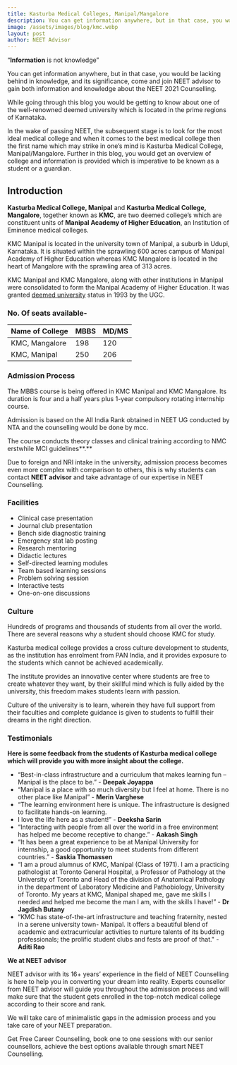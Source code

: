 ```yaml
---
title: Kasturba Medical Colleges, Manipal/Mangalore
description: You can get information anywhere, but in that case, you would be lacking behind in knowledge, and its significance, come and join NEET advisor to gain both information and knowledge about the NEET 2021 Counselling.
image: /assets/images/blog/kmc.webp
layout: post
author: NEET Advisor
---
```


“**Information** is not knowledge”

You can get information anywhere, but in that case, you would be lacking behind in knowledge, and its significance, come and join NEET advisor to gain both information and knowledge about the NEET 2021 Counselling.

While going through this blog you would be getting to know about one of the well-renowned deemed university which is located in the prime regions of Karnataka.

In the wake of passing NEET, the subsequent stage is to look for the most ideal medical college and when it comes to the best medical college then the first name which may strike in one’s mind is Kasturba Medical College, Manipal/Mangalore. Further in this blog, you would get an overview of college and information is provided which is imperative to be known as a student or a guardian.

## **Introduction**

**Kasturba Medical College, Manipal** and **Kasturba Medical College, Mangalore**, together known as **KMC**, are two deemed college’s which are constituent units of **Manipal Academy of Higher Education**, an Institution of Eminence medical colleges.

KMC Manipal is located in the university town of Manipal, a suburb in Udupi, Karnataka. It is situated within the sprawling 600 acres campus of Manipal Academy of Higher Education whereas KMC Mangalore is located in the heart of Mangalore with the sprawling area of 313 acres.

KMC Manipal and KMC Mangalore, along with other institutions in Manipal were consolidated to form the Manipal Academy of Higher Education. It was granted [deemed university](https://en.wikipedia.org/wiki/Deemed_university) status in 1993 by the UGC.

### **No. Of seats available-**

| **Name of College** | **MBBS** | **MD/MS** |
| ------------------- | -------- | --------- |
| KMC, Mangalore      | 198      | 120       |
| KMC, Manipal        | 250      | 206       |

### **Admission Process**

The MBBS course is being offered in KMC Manipal and KMC Mangalore. Its duration is four and a half years plus 1-year compulsory rotating internship course.

Admission is based on the All India Rank obtained in NEET UG conducted by NTA and the counselling would be done by mcc.

The course conducts theory classes and clinical training according to NMC erstwhile MCI guidelines**.**

Due to foreign and NRI intake in the university, admission process becomes even more complex with comparison to others, this is why students can contact **NEET advisor** and take advantage of our expertise in NEET Counselling.

### **Facilities**

- Clinical case presentation
- Journal club presentation
- Bench side diagnostic training
- Emergency stat lab posting
- Research mentoring
- Didactic lectures
- Self-directed learning modules
- Team based learning sessions
- Problem solving session
- Interactive tests
- One-on-one discussions

### **Culture**

Hundreds of programs and thousands of students from all over the world. There are several reasons why a student should choose KMC for study.

Kasturba medical college provides a cross culture development to students, as the institution has enrolment from PAN India, and it provides exposure to the students which cannot be achieved academically.

The institute provides an innovative center where students are free to create whatever they want, by their skillful mind which is fully aided by the university, this freedom makes students learn with passion.

Culture of the university is to learn, wherein they have full support from their faculties and complete guidance is given to students to fulfill their dreams in the right direction.

### **Testimonials**

**Here is some feedback from the students of Kasturba medical college which will provide you with more insight about the college.**

- “Best-in-class infrastructure and a curriculum that makes learning fun – Manipal is the place to be.” - **Deepak Joyappa**
- “Manipal is a place with so much diversity but I feel at home. There is no other place like Manipal” - **Merin Varghese**
- “The learning environment here is unique. The infrastructure is designed to facilitate hands-on learning.
- I love the life here as a student!” - **Deeksha Sarin**
- “Interacting with people from all over the world in a free environment has helped me become receptive to change.” - **Aakash Singh**
- “It has been a great experience to be at Manipal University for internship, a good opportunity to meet students from different countries.” - **Saskia Thomassen**
- “I am a proud alumnus of KMC, Manipal (Class of 1971). I am a practicing pathologist at Toronto General Hospital, a Professor of Pathology at the University of Toronto and Head of the division of Anatomical Pathology in the department of Laboratory Medicine and Pathobiology, University of Toronto. My years at KMC, Manipal shaped me, gave me skills I needed and helped me become the man I am, with the skills I have!” - **Dr Jagdish Butany**
- “KMC has state-of-the-art infrastructure and teaching fraternity, nested in a serene university town- Manipal. It offers a beautiful blend of academic and extracurricular activities to nurture talents of its budding professionals; the prolific student clubs and fests are proof of that." - **Aditi Rao**

**We at NEET advisor**

NEET advisor with its 16+ years’ experience in the field of NEET Counselling is here to help you in converting your dream into reality. Experts counsellor from NEET advisor will guide you throughout the admission process and will make sure that the student gets enrolled in the top-notch medical college according to their score and rank.

We will take care of minimalistic gaps in the admission process and you take care of your NEET preparation.

Get Free Career Counselling, book one to one sessions with our senior counsellors, achieve the best options available through smart NEET Counselling.
